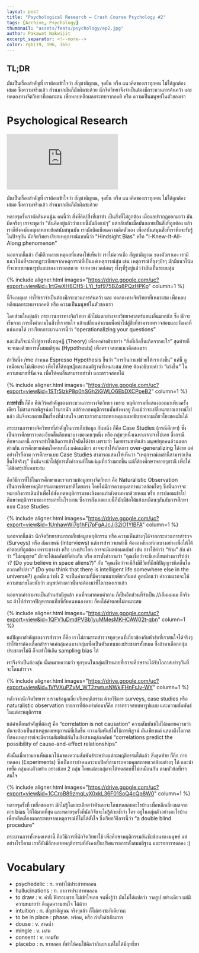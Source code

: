 ```yaml
---
layout: post
title: "Psychological Research – Crash Course Psychology #2"
tags: [Archive, Psychology]
thumbnail: "assets/feats/psychology/ep2.jpg"
author: Pakawat Nakwijit
excerpt_separator: <!--more-->
color: rgb(19, 196, 165)
---
```


## TL;DR

มันเป็นเรื่องสำคัญที่ เราต้องเข้าใจว่า สัญชาติญาณ, จุดยืน หรือ แนวคิดของเราทุกคน ไม่ได้ถูกต้องเสมอ ซึ่งความจริงแล้ว ส่วนมากมันก็มักผิดซะด้วย นักจิตวิทยาจึงจำเป็นต้องมีกระบวนการค้นคว้า และ ทดลองทางจิตวิทยาที่เหมาะสม เพื่อหลบหลีกผลกระทบจากอคติ หรือ ความเป็นมนุษย์ในตัวของเรา
<!--more-->

# Psychological Research

<div class="video-container">
    <iframe class="video" src="https://www.youtube.com/embed/hFV71QPvX2I" frameborder="0" scrolling="no" webkitAllowFullScreen mozallowfullscreen allowFullScreen></iframe>
</div>

มันเป็นเรื่องสำคัญที่ เราต้องเข้าใจว่า สัญชาติญาณ, จุดยืน หรือ แนวคิดของเราทุกคน ไม่ได้ถูกต้องเสมอ ซึ่งความจริงแล้ว ส่วนมากมันก็มักผิดซะด้วย

หลายๆครั้งเราตัดสินคนนู้น คนนี้ว่า สิ่งที่คิด/สิ่งที่เขาทำ เป็นสิ่งที่ไม่ถูกต้อง เมื่อผลปรากฎออกมาว่า มันผิดจริงๆ เราจะพูดว่า “ฉันคิดอยู่แล้วว่าแบบนี้มันผิดแน่ๆ” แต่กลับกันเมื่อมันกลายเป็นสิ่งที่ถูกต้อง แล้วเราก็ยังคงมีเหตุผลหลายข้อสนับสนุนมัน เรามักบิดเบือนความคิดตัวเอง เพื่อสนันสนุนสิ่งที่เราพึ่งจะรับรู้ในปัจจุบัน นักจิตวิทยา เรียกเหตุการณ์์แบบนี้ว่า "Hindsight Bias" หรือ "I-Knew-It-All-Along phenomenon"

นอกจากนี้แล้ว ยังมีอีกหลายเหตุผลที่แสดงให้เห็นว่า เราไม่ควรเชื่อ สัญชาติญาณ ของตัวเราเอง เรามีแนวโน้มที่จะหากฎระเบียบจากเหตุการณ์ที่เป็นแค่เหตุการณ์สุ่ม เช่น เหตุการณ์ที่ลุงๆป้าๆ มักมีแนวโน้มที่จะพยายามหารูปแบบของการออกหวย จากหวยงวดก่อนๆ ทั้งๆที่รู้อยู่แล้วว่ามันเป็นระบบสุ่ม

{% include aligner.html images="https://drive.google.com/uc?export=view&id=1rtGwXH6CH5-LYj_fqf975BZq8PQzHPKp" column=1 %}

นี้จึงเหตุผล ทำให้เราจำเป็นต้องมีกระบวนการค้นคว้า และ ทดลองทางจิตวิทยาที่เหมาะสม เพื่อหลบหลีกผลกระทบจากอคติ หรือ ความเป็นมนุษย์ในตัวของเรา

โดยส่วนใหญ่แล้ว กระบวนการทางจิตวิทยา มักไม่แตกต่างจากวิทยาศาสตร์แขนงอื่นมากนัก ซึ่ง มักจะเริ่มจาก การตั้งคำถามในสิ่งที่เราสนใจ แล้วเปลี่ยนคำถามเพื่อนำไปสู่สิ่งที่สามารถตรวจสอบและวัดผลที่แน่นอนได้ เราเรียกกระบวนการนี้ว่า “operationalizing your questions”

และมันก็จะนำไปสู่การตั้งทฤษฏี (Theory) เพื่อหาคำอธิบายว่า “สิ่งที่เกิดขึ้นเกิดจากอะไร” สุดท้ายก็จะจบลงด้วยการตั้งสมมติฐาน (Hypothesis) เพื่อตรวจสอบแนวคิดของเรา

ถ้าวันนึ่ง /me กำหนด Espresso Hypothesis ขึ้นว่า “การกินกาแฟช่วยให้เราเก่งขึ้น” แค่นี้ ดูเหมือนจะไม่เพียงพอ เพื่อให้ได้ทฤษฏีและสมมติฐานที่เหมาะสม /me ต้องอธิบายคำว่า “เก่งขึ้น” ในความหมายที่ชัดเจน เพื่อให้คนอื่นสามารถทำซ้ำ และตรวจสอบได้

{% include aligner.html images="https://drive.google.com/uc?export=view&id=1STr5lzkP8p0hSGh2iGWLO6EbDXCPpeB2" column=1 %}

**การทำซ้ำ** ก็คือ คีย์เวิร์ดสำคัญของกระบวนการทางจิตวิทยา เพราะ พฤติกรรมที่แสดงออกมาเพียงครั้งเดียว ไม่สามารถพิสูจน์อะไรมากนัก แต่ถ้าหากพฤติกรรมนั้นยังคงอยู่ ถึงแม้ว่าจะเปลี่ยนสถาณการณ์ไปแล้ว มันจึงจะกลายเป็นเรื่องที่น่าสนใจ เพราะเราสามารถหาเหตุผลมาอธิบายความเกี่ยวโยงของมันได้

กระบวนการทางจิตวิทยาที่สำคัญในการเก็บข้อมูล อันหนึ่ง ก็คือ Case Studies (กรณีศึกษา) ซึ่งเป็นการศึกษารายละเอียดตื้นลึกหนาบางของคนๆหนึ่ง หรือ กลุ่มๆหนึ่งเฉพาะเจาะจงไปเลย ซึ่งกรณีศึกษาเหลานี้ อาจจะทำให้เกิดการเข้าใจผิดได้ง่าย เพราะว่า โดยธรรมชาติแล้ว มนุษย์ทุกคนล้วนแตกต่างกัน การศึกษาแค่คนใดคนหนึ่ง แค่คนเดียว อาจจะทำให้เกิดการ over-generalizing ได้ง่าย แต่อย่างไรก็ตาม การศึกษาแบบ Case Studies สามารถแสดงให้เห็นว่า “เหตุการณ์เหล่านี้สามารถเกิดขึ้นได้จริงๆ” ซึ่งมันจะนำไปสู่การตั้งคำถามที่ในแง่มุมที่กว้างมากขึ้น แต่ก็ต้องศึกษาหลายๆกรณี เพื่อให้ได้ข้อสรุปที่เหมาะสม

อีกวิธีการที่ใช้ในการศึกษาและรวบรวมข้อมูลทางจิตวิทยา คือ Naturalistic Observation เป็นการศึกษาพฤติกรรมตามธรรมชาติโดยตรง โดยไม่มีการควบคุมสภาพแวลล้อมใดๆ ซึ่งนั้นอาจจะหมายถึงการเดินป่าเพื่อไปสังเกตพฤติกรรมของลิงตอนกำลังตามหากล้วยหอม หรือ การปลอมเข้าไปศึกษาพฤติกรรมของกรรมกรในโรงงาน ซึ่งการสังเกตแบบนี้ก็มักมีข้อโต้แย้งเหมือนๆกันกับการศึกษาแบบ Case Studies

{% include aligner.html images="https://drive.google.com/uc?export=view&id=1UnhawWi7g1hFj7pFgAJcJj32iO1YlBFA" column=1 %}

นอกจากนี้แล้ว นักจิตวิทยาสามารถเก็บข้อมูลพฤติกรรม หรือ ความเห็นต่างๆได้จากกระบวนการสำรวจ (Surveys) หรือ สัมภาษณ์ (Interviews) แต่การสำรวจเหล่านี้ ต้องอาศัยเลห์กลบางอย่างเพื่อให้ได้คำตอบที่ถูกต้อง เพราะบางคำ หรือ บางประโยค อาจจะมีผลต่อผลลัพธ์ เช่น การใช้คำว่า “ห้าม” กับ คำว่า “ไม่อนุญาต” มักจะได้ผลลัพธ์ที่ต่างกัน หรือ การตั้งคำถามว่า “คุณเชื่อว่าจะมีเอเลี่ยนต่างดาวรึปล่าว? (Do you believe in space aliens?)” กับ “คุณเชื่อว่าจะมีสิ่งมีชีวิตที่มีสติปัญญาชนิดอื่นในอวกาศรึปล่าว” (Do you think that there is intelligent life somewhere else in the universe?) ดูเหมือนว่าทั้ง 2 จะเป็นคำถามที่มีความหมายเดียวกันแต่ ดูเหมือนว่า คำถามแรกจะให้ความหมายโดยนัยว่า มนุษย์ต่างดาวนั้นจะต้องมาที๋โลกของเราแล้ว

นอกจากคำถามจะเป็นส่วนสำคัญแล้ว คนที่จะมาตอบคำถาม ก็เป็นอีกส่วนที่จำเป็น //เอิ่มมมมม ก็จริงนะ ถ้าไปสำรวจปัญหารถแท็กซี่กับคนหนองคาย ก็คงได้คำตอบไม่เหมาะสม

{% include aligner.html images="https://drive.google.com/uc?export=view&id=1QFV1uDmdPVBb1yuMMesMKHCAW02t-qbn" column=1 %}

แต่ปัญหาสำคัญของการสำรวจ ก็คือ เราไม่สามารถสำรวจทุกๆคนที่เกี่ยวข้องกับหัวข้อที่เราสนใจได้จริงๆ ทำให้เราต้องเลือกสำรวจแค่กลุ่มคนบางกลุ่มเพื่อเป็นตัวแทนของประชากรทั้งหมด ซึ่งถ้าหาเลือกกลุ่มประชากรไม่ดี ก็จะทำให้เกิด sampling bias ได้

เราจึงจำเป็นต้องสุ่ม นั้นหมายความว่า ทุกๆคนในกลุ่มเป้าหมายที่เราจะศึกษาจะได้รับโอกาสเท่าๆกันที่จะโดนสำรวจ

{% include aligner.html images="https://drive.google.com/uc?export=view&id=1VfVXuPZvM_WT2zwtusNWkiFHnFrJv-WY" column=1 %}

หลังจากนักจิตวิทยารวบรวมข้อมูลเกี่ยวกับพฤติกรรม ด้วยวิธีการ surveys, case studies หรือ naturalistic observation รายการที่ต้องทำต่อมาก็คือ การตรวจสอบหารูปแบบ และความสัมพันธ์ในแต่ละพฤติกรรม

แต่คำเตือนสำคัญที่ต้องรู้ คือ “correlation is not causation” ความสัมพันธ์ไม่ได้หมายความว่า มันจะต้องเป็นสาเหตุของเหตุการณ์ที่เกิดขึ้น ความสัมพันธ์ไม่ใช้การพิสูจน์ มันเพียงแค่ แสดงถึงโอกาสที่สองเหตุการณ์จะมีความสัมพันธ์กันในเชิงสาเหตุ/ผลลัพธ์ “correlations predict the possibility of cause-and-effect relationships”

ดังนั้นเมื่อเรามองเห็นแนวโน้มของความสัมพันธ์ระหว่างแต่ละพฤติกรรมได้แล้ว สิ่งสุดท้าย ก็คือ การทดลอง (Experiments) ซึ่งเป็นการกำหนดระบบปิดที่สามารถควบคุมสภาพแวลล้อมต่างๆ ได้ และนำ เหยื่อ กลุ่มคนตัวอย่าง อย่างน้อย 2 กลุ่ม โดยแต่ละกลุ่มจะได้ทดสอบที่ไม่เหมือนกัน ตามหัวข้อที่เราสนใจ

{% include aligner.html images="https://drive.google.com/uc?export=view&id=1CCroB89zmqLyX0xkL36F01SoQ4cQp8W0" column=1 %}

หลายๆครั้งที่ เหยื่อของเรา มักไม่รู้โดยละเอียดว่าตัวเองจะโดนทดสอบอะไรบ้าง เพื่อหลีกเลี่ยงผลจากการ bias ให้ได้มากที่สุด และหลายๆครั้งที่นักวิจัยจะไม่รู้ด้วยซ้ำว่า ใคร อยู่ในกลุ่มตัวอย่างอะไรบ้าง เพื่อหลีกเลี่ยงผลกระทบจากเหตุการณ์ที่ไม่ได้ตั้งใจ ซึ่งเรียกวิธีการนี้ว่า “a double blind procedure”

กระบวนการทั้งหมดเหล่านี้ คือวิธีการที่นักจิตวิทยาใช้ เพื่อศึกษาพฤติกรรมอันซับซ้อนของมนุษย์ แต่อย่างไรก็ตาม เราก็ยังมีอีกหลายพฤติกรรมที่ยังคงเป็นปริศนารอการตั้งสมมติฐาน และรอการทดลอง :)

# Vocabulary

* psychedelic : n. ยาทำให้ประสาทหลอน
* hallucinations : n. อาการประสาทหลอน
* to draw : v. คำนี้ ฟังรอบแรก ไม่เข้าใจเลย จนพึ่งรู้ว่า มันไม่ได้แปลว่า วาดรูป อย่างเดียว แต่มีความหมายว่า ดึงดูดความสนใจ ได้ด้วย
* intuition : n. สัญชาติญาณ จริงๆแล้ว ก็ไม่ตรงซะทีเดียวนะ
* to be in place : phase. พร้อม, หรือ กำลังดำเนินการ
* douse : v. สาดน้ำ
* mingle : v. ผสม
* consent : v. ยอมรับ
* placebo : n. ยาหลอก ที่ทำให้คนไข้คิดว่ากินยา แต่ไม่ได้มีฤทธิ์ยา
